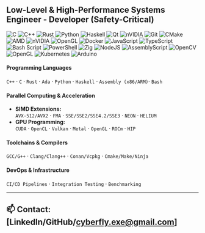 **Low-Level & High-Performance Systems Engineer - Developer (Safety-Critical)**  
---
![C](https://img.shields.io/badge/c-%2300599C.svg?style=flat-square&logo=c&logoColor=white) ![C++](https://img.shields.io/badge/c++-%2300599C.svg?style=flat-square&logo=c%2B%2B&logoColor=white) ![Rust](https://img.shields.io/badge/rust-%23000000.svg?style=flat-square&logo=rust&logoColor=white) ![Python](https://img.shields.io/badge/python-3670A0?style=flat-square&logo=python&logoColor=ffdd54) ![Haskell](https://img.shields.io/badge/Haskell-5e5086?style=flat-square&logo=haskell&logoColor=white) ![Qt](https://img.shields.io/badge/Qt-%23217346.svg?style=flat-square&logo=Qt&logoColor=white) ![nVIDIA](https://img.shields.io/badge/cuda-000000.svg?style=flat-square&logo=nVIDIA&logoColor=green) ![Git](https://img.shields.io/badge/git-%23F05033.svg?style=flat-square&logo=git&logoColor=white) ![CMake](https://img.shields.io/badge/CMake-%23008FBA.svg?style=flat-square&logo=cmake&logoColor=white) ![AMD](https://img.shields.io/badge/AMD-%23000000.svg?style=flat-square&logo=amd&logoColor=white) ![nVIDIA](https://img.shields.io/badge/nVIDIA-%2376B900.svg?style=flat-square&logo=nVIDIA&logoColor=white) ![OpenGL](https://img.shields.io/badge/OpenGL-white?logo=OpenGL&style=flat-square) ![Docker](https://img.shields.io/badge/docker-%230db7ed.svg?style=flat-square&logo=docker&logoColor=white) ![JavaScript](https://img.shields.io/badge/javascript-%23323330.svg?style=flat-square&logo=javascript&logoColor=%23F7DF1E) ![TypeScript](https://img.shields.io/badge/typescript-%23007ACC.svg?style=flat-square&logo=typescript&logoColor=white) ![Bash Script](https://img.shields.io/badge/bash_script-%23121011.svg?style=flat-square&logo=gnu-bash&logoColor=white) ![PowerShell](https://img.shields.io/badge/PowerShell-%235391FE.svg?style=flat-square&logo=powershell&logoColor=white) ![Zig](https://img.shields.io/badge/Zig-%23F7A41D.svg?style=flat-square&logo=zig&logoColor=white) ![NodeJS](https://img.shields.io/badge/node.js-6DA55F?style=flat-square&logo=node.js&logoColor=white) ![AssemblyScript](https://img.shields.io/badge/assembly%20script-%23000000.svg?style=flat-square&logo=assemblyscript&logoColor=white) ![OpenCV](https://img.shields.io/badge/opencv-%23white.svg?style=flat-square&logo=opencv&logoColor=white) ![OpenGL](https://img.shields.io/badge/OpenGL-%23FFFFFF.svg?style=flat-square&logo=opengl) ![Kubernetes](https://img.shields.io/badge/kubernetes-%23326ce5.svg?style=flat-square&logo=kubernetes&logoColor=white) ![Arduino](https://img.shields.io/badge/-Arduino-00979D?style=flat-square&logo=Arduino&logoColor=white)

#### **Programming Languages**  
`C++` · `C` · `Rust` · `Ada` · `Python` · `Haskell` · `Assembly (x86/ARM)`· `Bash`  

#### **Parallel Computing & Acceleration**  
- **SIMD Extensions:**  
  `AVX-512/AVX2` · `FMA` · `SSE/SSE2/SSE4.2/SSE3` · `NEON` · `HELIUM` 
- **GPU Programming:**  
  `CUDA` · `OpenCL` · `Vulkan` · `Metal` · `OpenGL` · `ROCm` · `HIP`  

#### **Toolchains & Compilers**  
`GCC/G++` · `Clang/Clang++` · `Conan/Vcpkg` · `Cmake/Make/Ninja`  

#### **DevOps & Infrastructure**  
`CI/CD Pipelines` · `Integration Testing` · `Benchmarking`  

---

📫 **Contact:** [LinkedIn/GitHub/cyberfly.exe@gmail.com]  
---

<!-- Proudly created with GPRM ( https://gprm.itsvg.in ) -->
